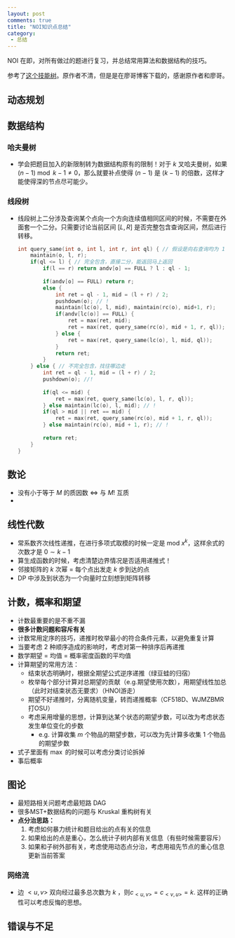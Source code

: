 ```yaml
---
layout: post
comments: true
title: "NOI知识点总结"
category:
 - 总结
---
```


NOI 在即，对所有做过的题进行复习，并总结常用算法和数据结构的技巧。

参考了[这个技能树](https://panda2134.github.io/img/技能树.jpg)。原作者不清，但是是在廖哥博客下载的，感谢原作者和廖哥。

## 动态规划

## 数据结构

### 哈夫曼树

- 学会把题目加入的新限制转为数据结构原有的限制！对于 $k$ 叉哈夫曼树，如果 $(n-1)\bmod{k-1} \ne 0$，那么就要补点使得 $(n-1)$ 是 $(k-1)$ 的倍数，这样才能使得深的节点尽可能少。

### 线段树

- 线段树上二分涉及查询某个点向一个方向连续值相同区间的时候，不需要在外面套一个二分。只需要讨论当前区间 $[L, R]$ 是否完整包含查询区间，然后进行转移。

  ```cpp
  int query_same(int o, int l, int r, int ql) { // 假设是向右查询均为 1 的区间
      maintain(o, l, r);
      if(ql <= l) { // 完全包含，直接二分，能返回马上返回
          if(l == r) return andv[o] == FULL ? l : ql - 1;
          
          if(andv[o] == FULL) return r;
          else {
              int ret = ql - 1, mid = (l + r) / 2;
              pushdown(o); // !
              maintain(lc(o), l, mid), maintain(rc(o), mid+1, r);
              if(andv[lc(o)] == FULL) {
                  ret = max(ret, mid);
                  ret = max(ret, query_same(rc(o), mid + 1, r, ql));
              } else {
                  ret = max(ret, query_same(lc(o), l, mid, ql));
              }
              return ret;
          }
      } else { // 不完全包含，找往哪边走
          int ret = ql - 1, mid = (l + r) / 2;
          pushdown(o); //!
          
          if(ql <= mid) {
              ret = max(ret, query_same(lc(o), l, r, ql));
          } else maintain(lc(o), l, mid); // !
          if(ql > mid || ret == mid) {
              ret = max(ret, query_same(rc(o), mid + 1, r, ql));
          } else maintain(rc(o), mid + 1, r); // !
          
          return ret;
      }
  }
  ```

## 数论

- 没有小于等于 $M$ 的质因数 $\Leftrightarrow$ 与 $M!$ 互质
- 

## 线性代数

- 常系数齐次线性递推，在进行多项式取模的时候一定是 $\text{mod }{x^k}$，这样余式的次数才是 $0 \sim k-1$
- 算生成函数的时候，考虑清楚边界情况是否适用递推式！
- 邻接矩阵的 $k$ 次幂 = 每个点出发走 $k$ 步到达的点
- DP 中涉及到状态为一个向量时立刻想到矩阵转移

## 计数，概率和期望

- 计数最重要的是不重不漏
- **很多计数问题和容斥有关**
- 计数常用定序的技巧，递推时枚举最小的符合条件元素，以避免重复计算
- 当要考虑 2 种顺序造成的影响时，考虑对第一种排序后再递推
- 数学期望 = 均值 = 概率密度函数的平均值
- 计算期望的常用方法：
  - 结束状态明确时，根据全期望公式逆序递推（绿豆蛙的归宿）
  - 枚举每个部分计算对总期望的贡献（e.g.期望使用次数），用期望线性加总（此时对结束状态无要求）（HNOI游走）
  - 期望不好递推时，分离随机变量，转而递推概率（CF518D、WJMZBMR打OSU）
  - 考虑采用增量的思想，计算到达某个状态的期望步数，可以改为考虑状态发生单位变化的步数
    - e.g. 计算收集 $m$ 个物品的期望步数，可以改为先计算多收集 $1$ 个物品的期望步数
- 式子里面有 $\max$ 的时候可以考虑分类讨论拆掉
- 事后概率

## 图论

- 最短路相关问题考虑最短路 DAG
- 很多MST+数据结构的问题与 Kruskal 重构树有关
- **点分治思路：**
  1. 考虑如何暴力统计和题目给出的点有关的信息
  2. 如果给出的点是重心，怎么统计子树内部有关信息（有些时候需要容斥）
  3. 如果和子树外部有关，考虑使用动态点分治，考虑用祖先节点的重心信息更新当前答案

### 网络流

- 边 $<u, v>$ 双向经过最多总次数为 $k$ ，则$c_{<u, v>} = c_{<v, u>} = k$. 这样的正确性可以考虑反悔的思想。

## 错误与不足





